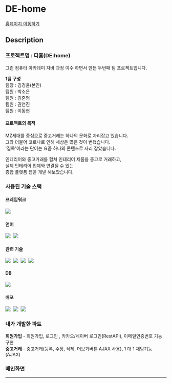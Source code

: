 # DE-home 
<a href="https://www.mydehome.com/dehome/main/mainpage">홈페이지 이동하기</a>

## Description
### 프로젝트명 : 디홈(DE:home)

그린 컴퓨터 아카데미 자바 과정 이수 하면서 만든 두번째 팀 프로젝트입니다.

<strong>1팀 구성</strong><br>
팀장 : 김경윤(본인)<br>
팀원 : 박소은<br>
팀원 : 김준형<br>
팀원 : 권연진<br>
팀원 : 이동현<br>

#### 프로젝트의 목적<br>
MZ세대를 중심으로 중고거래는 하나의 문화로 자리잡고 있습니다.<br>
그와 더불어 코로나로 인해 세상은 많은 것이 변했습니다.<br>
'집콕'이라는 단어는 요즘 하나의 콘텐츠로 자리 잡았습니다.<br>

인테리어와 중고거래를 합쳐 인테리어 제품을 중고로 거래하고,<br>
실제 인테리어 업체와 연결될 수 있는 <br>
종합 플랫폼 웹을 개발 해보았습니다.<br>


### 사용된 기술 스택

#### 프레임워크
<img src="https://img.shields.io/badge/Spring-6DB33F?style=flat-square&logo=Spring&logoColor=white"/>&nbsp; 
#### 언어
<img src="https://img.shields.io/badge/Java-007396?style=flat-square&logo=Java&logoColor=white"/>&nbsp; 
<img src="https://img.shields.io/badge/JavaScript-F7DF1E?style=flat-square&logo=JavaScript&logoColor=white"/>&nbsp;
#### 관련 기술
<img src="https://img.shields.io/badge/JQuery-0769AD?style=flat-square&logo=JQuery&logoColor=white"/>&nbsp;
<img src="https://img.shields.io/badge/HTML5-E34F26?style=flat-square&logo=HTML5&logoColor=white"/>&nbsp; 
<img src="https://img.shields.io/badge/CSS3-1572B6?style=flat-square&logo=CSS3#&logoColor=white"/>&nbsp; 
<img src="https://img.shields.io/badge/bootstrap-7952B3?style=flat-square&logo=bootstrap&logoColor=white">
#### DB
<img src="https://img.shields.io/badge/MySQL-4479A1?style=flat-square&logo=MySQL&logoColor=white"/>&nbsp;
#### 배포
<img src="https://img.shields.io/badge/AWS-232F3E?style=flat-square&logo=AmazonAWS&logoColor=white"/>&nbsp;
<img src="https://img.shields.io/badge/Ubuntu-E95420?style=flat-square&logo=Ubuntu&logoColor=white"/>&nbsp;
<img src="https://img.shields.io/badge/Tomcat-F8DC75?style=flat-square&logo=ApacheTomcat&logoColor=white"/>&nbsp;

### 내가 개발한 파트
<b>회원가입</b> - 회원가입, 로그인 , 카카오/네이버 로그인(RestAPI), 이메일인증번호 기능 구현<br>
<b>중고거래</b> - 중고거래(등록, 수정, 삭제, 더보기버튼 AJAX 사용), 1 대 1 채팅기능(AJAX) 

### 메인화면

<hr>
